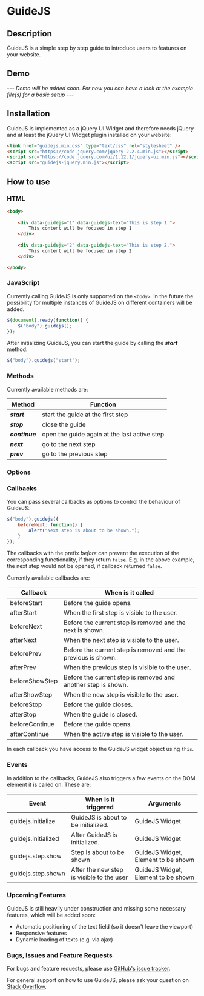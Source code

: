 # GuideJS

## Description
GuideJS is a simple step by step guide to introduce users to features on your website.

## Demo
_--- Demo will be added soon. For now you can have a look at the example file(s) for a basic setup ---_

## Installation
GuideJS is implemented as a jQuery UI Widget and therefore needs jQuery and at least the jQuery UI Widget plugin installed on your website:

```html
<link href="guidejs.min.css" type="text/css" rel="stylesheet" />
<script src="https://code.jquery.com/jquery-2.2.4.min.js"></script>
<script src="https://code.jquery.com/ui/1.12.1/jquery-ui.min.js"></script>
<script src="guidejs-jquery.min.js"></script>
```

## How to use

### HTML
```html
<body>
	
	<div data-guidejs="1" data-guidejs-text="This is step 1.">
		This content will be focused in step 1
	</div>
	
	<div data-guidejs="2" data-guidejs-text="This is step 2.">
		This content will be focused in step 2
	</div>

</body>
```

### JavaScript
Currently calling GuideJS is only supported on the ```<body>```. In the future the possibility for multiple instances of GuideJS on different containers will be added.
```js
$(document).ready(function() {
    $("body").guidejs();
});
```

After initializing GuideJS, you can start the guide by calling the **_start_** method:
```js
$("body").guidejs("start");
```

### Methods
Currently available methods are:

| Method         | Function                                     |
| -------------- | -------------------------------------------- |
| **_start_**    | start the guide at the first step            |
| **_stop_**     | close the guide                              |
| **_continue_** | open the guide again at the last active step |
| **_next_**     | go to the next step                          |
| **_prev_**     | go to the previous step                      |

### Options


### Callbacks
You can pass several callbacks as options to control the behaviour of GuideJS:

```js
$("body").guidejs({
	beforeNext: function() {
		alert("Next step is about to be shown.");
	}
});
```

The callbacks with the prefix _before_ can prevent the execution of the corresponding functionality, if they return ```false```. E.g. in the above example, the next step would not be opened, if callback returned ```false```.

Currently available callbacks are:

| Callback      	| When is it called                                             |
| ----------------- | ------------------------------------------------------------- |
| beforeStart		| Before the guide opens.                                       |
| afterStart		| When the first step is visible to the user.                   |
| beforeNext		| Before the current step is removed and the next is shown.     |
| afterNext			| When the next step is visible to the user.                    |
| beforePrev		| Before the current step is removed and the previous is shown. |
| afterPrev			| When the previous step is visible to the user.                |
| beforeShowStep	| Before the current step is removed and another step is shown. |
| afterShowStep		| When the new step is visible to the user.                     |
| beforeStop		| Before the guide closes.                                      |
| afterStop			| When the guide is closed.                                     |
| beforeContinue	| Before the guide opens.                                       |
| afterContinue		| When the active step is visible to the user.                  |

In each callback you have access to the GuideJS widget object using ```this```.

### Events
In addition to the callbacks, GuideJS also triggers a few events on the DOM element it is called on. These are:

| Event      	      | When is it triggered                            | Arguments                           |
| ------------------- | ----------------------------------------------- | ----------------------------------- |
| guidejs.initialize  | GuideJS is about to be initialized.             | GuideJS Widget                      |
| guidejs.initialized |	After GuideJS is initialized.                   | GuideJS Widget                      |
| guidejs.step.show	  | Step is about to be shown 						| GuideJS Widget, Element to be shown |
| guidejs.step.shown  |	After the new step is visible to the user       | GuideJS Widget, Element to be shown |

### Upcoming Features
GuideJS is still heavily under construction and missing some necessary features, which will be added soon:

- Automatic positioning of the text field (so it doesn't leave the viewport)
- Responsive features
- Dynamic loading of texts (e.g. via ajax)

### Bugs, Issues and Feature Requests
For bugs and feature requests, please use [GitHub's issue tracker](https://github.com/tamajoo/GuideJS/issues/new).

For general support on how to use GuideJS, please ask your question on [Stack Overflow](https://stackoverflow.com/).
